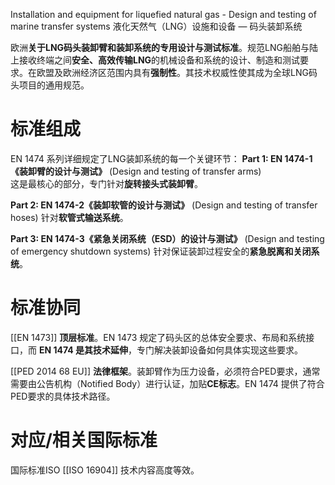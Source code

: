 Installation and equipment for liquefied natural gas - Design and testing of marine transfer systems
液化天然气（LNG）设施和设备 — 码头装卸系统


欧洲​**​关于LNG码头装卸臂和装卸系统的专用设计与测试标准​**​。规范LNG船舶与陆上接收终端之间​**​安全、高效传输LNG​**​的机械设备和系统的设计、制造和测试要求。在欧盟及欧洲经济区范围内具有​**​强制性​**​。其技术权威性使其成为全球LNG码头项目的通用规范。

# 标准组成

EN 1474 系列详细规定了LNG装卸系统的每一个关键环节：
**Part 1: EN 1474-1​** **《装卸臂的设计与测试》​**​ (Design and testing of transfer arms)  
这是最核心的部分，专门针对​**​旋转接头式装卸臂​**​。

**Part 2: EN 1474-2​** **《装卸软管的设计与测试》​**​ (Design and testing of transfer hoses)  针对​**​软管式输送系统​**​。

**​Part 3: EN 1474-3​** **《紧急关闭系统（ESD）的设计与测试》​**​ (Design and testing of emergency shutdown systems)  针对保证装卸过程安全的​**​紧急脱离和关闭系统​**​。

# 标准协同

[[EN 1473]] **顶层标准​**​。EN 1473 规定了码头区的总体安全要求、布局和系统接口，而 ​**​EN 1474 是其技术延伸​**​，专门解决装卸设备如何具体实现这些要求。

[[PED 2014 68 EU]] **法律框架​**​。装卸臂作为压力设备，必须符合PED要求，通常需要由公告机构（Notified Body）进行认证，加贴​**​CE标志​**​。EN 1474 提供了符合PED要求的具体技术路径。


# 对应/相关国际标准

国际标准ISO
[[ISO 16904]] 技术内容高度等效​​。



